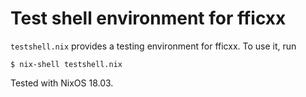 # Test shell environment for fficxx

`testshell.nix` provides a testing environment for fficxx. To use it, run
```
$ nix-shell testshell.nix
```

Tested with NixOS 18.03.
